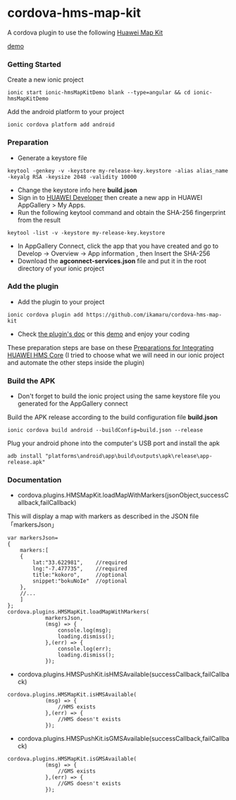 # cordova-hms-map-kit
A cordova plugin to use the following [Huawei Map Kit](https://developer.huawei.com/consumer/en/hms/huawei-MapKit)

[demo](https://github.com/ikamaru/ionic-hmsMapKitDemo)

### Getting Started
Create a new ionic project
```
ionic start ionic-hmsMapKitDemo blank --type=angular && cd ionic-hmsMapKitDemo
```
Add the android platform to your project
```
ionic cordova platform add android
```

### Preparation
* Generate a keystore file 
```
keytool -genkey -v -keystore my-release-key.keystore -alias alias_name -keyalg RSA -keysize 2048 -validity 10000
```
* Change the keystore info here **build.json**
* Sign in to [HUAWEI Developer](https://developer.huawei.com/consumer/en/console) then create a new app in HUAWEI AppGallery > My Apps.
* Run the following keytool command and obtain the SHA-256 fingerprint from the result
```
keytool -list -v -keystore my-release-key.keystore
```
* In AppGallery Connect, click the app that you have created and go to Develop -> Overview -> App information , then Insert the SHA-256 
* Download the **agconnect-services.json** file and put it in the root directory of your ionic project

### Add the plugin
* Add the plugin to your project
```
ionic cordova plugin add https://github.com/ikamaru/cordova-hms-map-kit
```
* Check [the plugin's doc](https://github.com/ikamaru/cordova-hms-map-kit#readme) or this [demo](https://github.com/ikamaru/ionic-hmsMapKitDemo) and enjoy your coding

These preparation steps are base on these [Preparations for Integrating HUAWEI HMS Core](https://developer.huawei.com/consumer/en/codelab/HMSPreparation/index.html#0) (I tried to choose what we will need in our ionic project and automate the other steps inside the plugin)

### Build the APK
* Don't forget to build the ionic project using the same keystore file you generated for the AppGallery connect

Build the APK release according to the build configuration file **build.json**
```
ionic cordova build android --buildConfig=build.json --release
```
Plug your android phone into the computer's USB port and install the apk
```
adb install "platforms\android\app\build\outputs\apk\release\app-release.apk"
```
### Documentation
* cordova.plugins.HMSMapKit.loadMapWithMarkers(jsonObject,successCallback,failCallback)

This will display a map with markers as described in the JSON file 「markersJson」
```
var markersJson=
{
	markers:[
	{
		lat:"33.622981",	//required
		lng:"-7.477735",	//required
		title:"kokoro",		//optional
		snippet:"bokuNoIe"	//optional
	},
	//...
	]
};
cordova.plugins.HMSMapKit.loadMapWithMarkers(
			markersJson,
			(msg) => {
			    console.log(msg);
			    loading.dismiss();
			},(err) => {
			    console.log(err);
			    loading.dismiss();
			});
```
* cordova.plugins.HMSPushKit.isHMSAvailable(successCallback,failCallback)
```
cordova.plugins.HMSMapKit.isHMSAvailable(
			(msg) => {
			    //HMS exists
			},(err) => {
			    //HMS doesn't exists
			});
```
* cordova.plugins.HMSPushKit.isGMSAvailable(successCallback,failCallback)
```
cordova.plugins.HMSMapKit.isGMSAvailable(
			(msg) => {
			    //GMS exists
			},(err) => {
			    //GMS doesn't exists
			});
```

